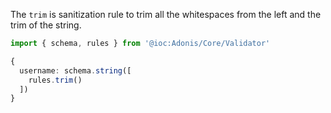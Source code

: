 The `trim` is sanitization rule to trim all the whitespaces from the left and the trim of the string.

```ts
import { schema, rules } from '@ioc:Adonis/Core/Validator'

{
  username: schema.string([
    rules.trim()
  ])
}
```
